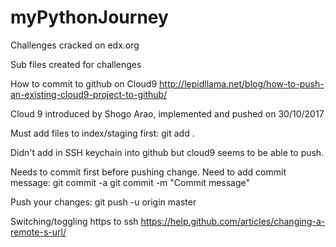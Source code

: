 # myPythonJourney

Challenges cracked on edx.org

Sub files created for challenges

How to commit to github on Cloud9
http://lepidllama.net/blog/how-to-push-an-existing-cloud9-project-to-github/

Cloud 9 introduced by Shogo Arao, implemented and pushed on 30/10/2017

Must add files to index/staging first:
git add .

Didn't add in SSH keychain into github but cloud9 seems to be able to push.

Needs to commit first before pushing change. Need to add commit message:
git commit -a
git commit -m "Commit message"

Push your changes:
git push -u origin master

Switching/toggling https to ssh
https://help.github.com/articles/changing-a-remote-s-url/

